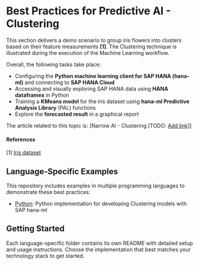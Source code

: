 # Best Practices for Predictive AI - Clustering

This section delivers a demo scenario to group iris flowers into clusters based on their feature measurements **[1]**. The Clustering technique is illustrated during the execution of the Machine Learning workflow.

Overall, the following tasks take place:

- Configuring the **Python machine learning client for SAP HANA (hana-ml)** and connecting to **SAP HANA Cloud**
- Accessing and visually exploring SAP HANA data using **HANA dataframes** in Python
- Training a **KMeans model** for the iris dataset using **hana-ml Predictive Analysis Library** (PAL) functions
- Explore the  **forecasted result** in a graphical report

The article related to this topic is: [Narrow AI - Clustering [TODO: [Add link](https://sap.sharepoint.com/sites/210313/SitePages/Narrow%20AI%20-%20Clustering.aspx)]]

#### References

[1] [Iris dataset](https://archive.ics.uci.edu/dataset/53/iris)

## Language-Specific Examples

This repository includes examples in multiple programming languages to demonstrate these best practices:

- [Python](./python/): Python implementation for developing Clustering models with SAP hana-ml

## Getting Started

Each language-specific folder contains its own README with detailed setup and usage instructions. Choose the implementation that best matches your technology stack to get started.
